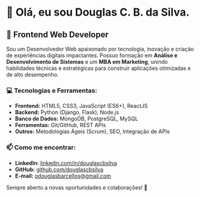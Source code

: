 # 👋 Olá, eu sou Douglas C. B. da Silva.

## 🚀 Frontend Web Developer

Sou um Desenvolvedor Web apaixonado por tecnologia, inovação e criação de experiências digitais impactantes. Possuo formação em **Análise e Desenvolvimento de Sistemas** e um **MBA em Marketing**, unindo habilidades técnicas e estratégicas para construir aplicações otimizadas e de alto desempenho.

### 💻 Tecnologias e Ferramentas:
- **Frontend:** HTML5, CSS3, JavaScript (ES6+), ReactJS
- **Backend:** Python (Django, Flask), Node.js
- **Banco de Dados:** MongoDB, PostgreSQL, MySQL
- **Ferramentas:** Git/GitHub, REST APIs
- **Outros:** Metodologias Ágeis (Scrum), SEO, Integração de APIs

### 📫 Como me encontrar:
- **LinkedIn:** [linkedin.com/in/douglascbsilva](https://www.linkedin.com/in/douglascbsilva/)
- **GitHub:** [github.com/douglascbsilva](https://github.com/douglascbsilva)
- **E-mail:** [odouglasbarcellos@gmail.com](mailto:odouglasbarcellos@gmail.com)

Sempre aberto a novas oportunidades e colaborações! 🚀


